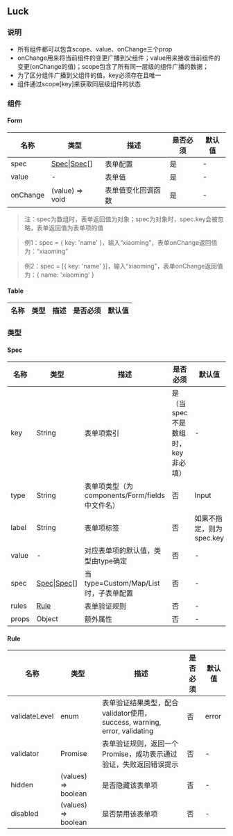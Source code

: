 ## Luck

### 说明
- 所有组件都可以包含scope、value、onChange三个prop
- onChange用来将当前组件的变更广播到父组件；value用来接收当前组件的变更(onChange的值)；scope包含了所有同一层级的组件广播的数据；
- 为了区分组件广播到父组件的值，key必须存在且唯一
- 组件通过scope[key]来获取同层级组件的状态

### 组件
#### Form
| 名称 | 类型 | 描述 | 是否必须 | 默认值 |
| ---- | ---- | ---- | ---- | ---- |
| spec | [Spec](#Spec)\|[Spec](#Spec)[] | 表单配置 | 是 | - |
| value | - | 表单值 | 是 | - |
| onChange | (value) => void | 表单值变化回调函数 | 是 | - |

> 注：spec为数组时，表单返回值为对象；spec为对象时，spec.key会被忽略，表单返回值为表单项的值

> 例1：spec = { key: 'name' }，输入“xiaoming”，表单onChange返回值为：“xiaoming”

> 例2：spec = [{ key: 'name' }]，输入“xiaoming”，表单onChange返回值为：{ name: 'xiaoming' }

#### Table
| 名称 | 类型 | 描述 | 是否必须 | 默认值 |
| ---- | ---- | ---- | ---- | ---- |


### 类型 
#### Spec
| 名称 | 类型 | 描述 | 是否必须 | 默认值 |
| ---- | ---- | ---- | ---- | ---- |
| key | String | 表单项索引 | 是（当spec不是数组时，key非必填） | - |
| type | String | 表单项类型（为components/Form/fields中文件名）| 否 | Input |
| label | String | 表单项标签 | 否 | 如果不指定，则为spec.key |
| value | - | 对应表单项的默认值，类型由type确定 | 否 | - |
| spec | [Spec](#Spec)\|[Spec](#Spec)[] | 当type=Custom/Map/List时，子表单配置 | 否 | - |
| rules | [Rule](#Rule) | 表单验证规则 | 否 | - |
| props | Object | 额外属性 | 否 | - |

#### Rule
| 名称 | 类型 | 描述 | 是否必须 | 默认值 |
| ---- | ---- | ---- | ---- | ---- |
| validateLevel | enum | 表单验证结果类型，配合validator使用，success, warning, error, validating | 否 | error |
| validator | Promise | 表单验证规则，返回一个Promise，成功表示通过验证，失败返回错误提示 | 否 | - |
| hidden | (values) => boolean | 是否隐藏该表单项 | 否 | - |
| disabled | (values) => boolean | 是否禁用该表单项 | 否 | - |